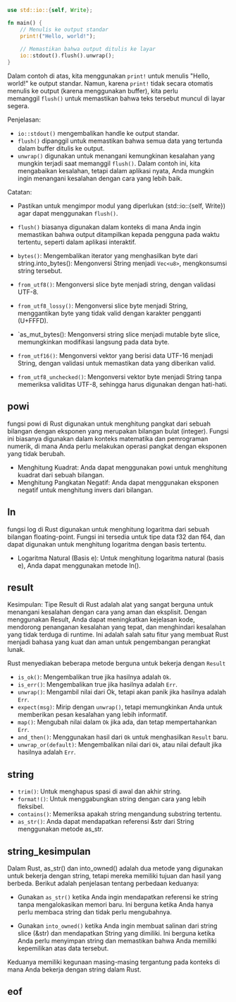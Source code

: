 ```rust
use std::io::{self, Write};

fn main() {
    // Menulis ke output standar
    print!("Hello, world!");
    
    // Memastikan bahwa output ditulis ke layar
    io::stdout().flush().unwrap();
}
```
Dalam contoh di atas, kita menggunakan `print!` untuk menulis "Hello, world!" ke output standar. Namun, karena `print!` tidak secara otomatis menulis ke output (karena menggunakan buffer), kita perlu memanggil `flush()` untuk memastikan bahwa teks tersebut muncul di layar segera.

Penjelasan:
* `io::stdout()` mengembalikan handle ke output standar.
* `flush()` dipanggil untuk memastikan bahwa semua data yang tertunda dalam buffer ditulis ke output.
* `unwrap()` digunakan untuk menangani kemungkinan kesalahan yang mungkin terjadi saat memanggil `flush()`. Dalam contoh ini, kita mengabaikan kesalahan, tetapi dalam aplikasi nyata, Anda mungkin ingin menangani kesalahan dengan cara yang lebih baik.

Catatan:
* Pastikan untuk mengimpor modul yang diperlukan (std::io::{self, Write}) agar dapat menggunakan `flush()`.
* `flush()` biasanya digunakan dalam konteks di mana Anda ingin memastikan bahwa output ditampilkan kepada pengguna pada waktu tertentu, seperti dalam aplikasi interaktif.

* `bytes()`: Mengembalikan iterator yang menghasilkan byte dari string.into_bytes(): Mengonversi String menjadi `Vec<u8>`, mengkonsumsi string tersebut.
* `from_utf8()`: Mengonversi slice byte menjadi string, dengan validasi UTF-8.
* `from_utf8_lossy()`: Mengonversi slice byte menjadi String, menggantikan byte yang tidak valid dengan karakter pengganti (U+FFFD).
* `as_mut_bytes(): Mengonversi string slice menjadi mutable byte slice, memungkinkan modifikasi langsung pada data byte.
* `from_utf16()`: Mengonversi vektor yang berisi data UTF-16 menjadi String, dengan validasi untuk memastikan data yang diberikan valid.
* `from_utf8_unchecked()`: Mengonversi vektor byte menjadi String tanpa memeriksa validitas UTF-8, sehingga harus digunakan dengan hati-hati.

## powi
fungsi powi di Rust digunakan untuk menghitung pangkat dari sebuah bilangan dengan eksponen yang merupakan bilangan bulat (integer). Fungsi ini biasanya digunakan dalam konteks matematika dan pemrograman numerik, di mana Anda perlu melakukan operasi pangkat dengan eksponen yang tidak berubah.
* Menghitung Kuadrat: Anda dapat menggunakan powi untuk menghitung kuadrat dari sebuah bilangan.
* Menghitung Pangkatan Negatif: Anda dapat menggunakan eksponen negatif untuk menghitung invers dari bilangan.


## ln
fungsi log di Rust digunakan untuk menghitung logaritma dari sebuah bilangan floating-point. Fungsi ini tersedia untuk tipe data f32 dan f64, dan dapat digunakan untuk menghitung logaritma dengan basis tertentu.
* Logaritma Natural (Basis e): Untuk menghitung logaritma natural (basis e), Anda dapat menggunakan metode ln().


## result
Kesimpulan: Tipe Result di Rust adalah alat yang sangat berguna untuk menangani kesalahan dengan cara yang aman dan eksplisit. Dengan menggunakan Result, Anda dapat meningkatkan kejelasan kode, mendorong penanganan kesalahan yang tepat, dan menghindari kesalahan yang tidak terduga di runtime. Ini adalah salah satu fitur yang membuat Rust menjadi bahasa yang kuat dan aman untuk pengembangan perangkat lunak.

Rust menyediakan beberapa metode berguna untuk bekerja dengan `Result`
* `is_ok()`: Mengembalikan true jika hasilnya adalah `Ok`.
* `is_err()`: Mengembalikan true jika hasilnya adalah `Err`.
* `unwrap()`: Mengambil nilai dari Ok, tetapi akan panik jika hasilnya adalah `Err`.
* `expect(msg)`: Mirip dengan `unwrap()`, tetapi memungkinkan Anda untuk memberikan pesan kesalahan yang lebih informatif.
* `map()`: Mengubah nilai dalam `Ok` jika ada, dan tetap mempertahankan `Err`.
* `and_then()`: Menggunakan hasil dari `Ok` untuk menghasilkan `Result` baru.
* `unwrap_or(default)`: Mengembalikan nilai dari `Ok`, atau nilai default jika hasilnya adalah `Err`.


## string
* `trim()`: Untuk menghapus spasi di awal dan akhir string.
* `format!()`: Untuk menggabungkan string dengan cara yang lebih fleksibel.
* `contains()`: Memeriksa apakah string mengandung substring tertentu.
* `as_str()`: Anda dapat mendapatkan referensi &str dari String menggunakan metode as_str.


## string_kesimpulan
Dalam Rust, as_str() dan into_owned() adalah dua metode yang digunakan untuk bekerja dengan string, tetapi mereka memiliki tujuan dan hasil yang berbeda. Berikut adalah penjelasan tentang perbedaan keduanya:

* Gunakan `as_str()` ketika Anda ingin mendapatkan referensi ke string tanpa mengalokasikan memori baru. Ini berguna ketika Anda hanya perlu membaca string dan tidak perlu mengubahnya.

* Gunakan `into_owned()` ketika Anda ingin membuat salinan dari string slice (&str) dan mendapatkan String yang dimiliki. Ini berguna ketika Anda perlu menyimpan string dan memastikan bahwa Anda memiliki kepemilikan atas data tersebut.

Keduanya memiliki kegunaan masing-masing tergantung pada konteks di mana Anda bekerja dengan string dalam Rust.









## eof
